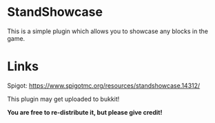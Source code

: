 # StandShowcase
This is a simple plugin which allows you to showcase any blocks in the game.

# Links
Spigot: https://www.spigotmc.org/resources/standshowcase.14312/

This plugin may get uploaded to bukkit!

**You are free to re-distribute it, but please give credit!**